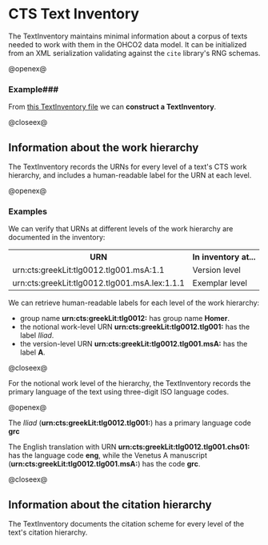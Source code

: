 # CTS Text Inventory #


The TextInventory maintains minimal information about a corpus of texts needed to work with them in the OHCO2 data model.   It can be initialized from an XML serialization validating against the `cite` library's RNG schemas.


@openex@

### Example###





From <a href="../../../resources/test/data/testinventory.xml" concordion:set="#ti = setHref(#HREF)">this TextInventory file</a> we can <strong concordion:assertTrue="shouldMakeTi(#ti)">construct a TextInventory</strong>.   

@closeex@



## Information about the work hierarchy ##



The TextInventory records the URNs for every level of a text's CTS work hierarchy, and includes a human-readable label for the URN at each level.

@openex@

### Examples ###




We can verify that URNs at different levels of the work hierarchy are documented in the inventory:

<table
 concordion:execute="#result = urnInInventory(#ti,#urn)">
<tr><th concordion:set="#urn">URN</th><th concordion:assertTrue="#result">In inventory at...</th></tr>
<tr><td>urn:cts:greekLit:tlg0012.tlg001.msA:1.1</td><td>Version level</td></tr>
<tr><td>urn:cts:greekLit:tlg0012.tlg001.msA.lex:1.1.1</td><td>Exemplar level</td></tr>
</table>


We can retrieve human-readable labels for each level of the work hierarchy:

- group name <strong concordion:set="#groupLevel">urn:cts:greekLit:tlg0012:</strong>  has group name  <strong concordion:assertEquals="groupLabel(#ti, #groupLevel)">Homer</strong>.
- the notional work-level URN <strong concordion:set="#workLevel">urn:cts:greekLit:tlg0012.tlg001:</strong> has the label <em concordion:assertEquals="workLabel(#ti, #workLevel)">Iliad</em>.
- the version-level URN <strong concordion:set="#versionLevel">urn:cts:greekLit:tlg0012.tlg001.msA:</strong> has the label <strong concordion:assertEquals="versionLabel(#ti, #versionLevel)">A</strong>.

@closeex@


For the notional work level of the hierarchy, the TextInventory records the primary language of the text using three-digit ISO language codes.  



@openex@

The *Iliad* (<strong concordion:set="#workLevel">urn:cts:greekLit:tlg0012.tlg001:</strong>) has a primary language code <strong concordion:assertEquals="langCode(#ti,#workLevel)">grc</strong>


The English translation with URN <strong concordion:set="#xlate">urn:cts:greekLit:tlg0012.tlg001.chs01:</strong> has the language code <strong concordion:assertEquals="versionLang(#ti,#xlate)">eng</strong>, while the Venetus A manuscript (<strong concordion:set="#msA">urn:cts:greekLit:tlg0012.tlg001.msA:</strong>) has the code <strong concordion:assertEquals="versionLang(#ti,#msA)">grc</strong>.

@closeex@



## Information about the citation hierarchy ##


The TextInventory documents the citation scheme for every level of the text's citation hierarchy.  

